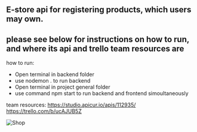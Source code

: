 E-store api for registering products, which users may own.
-----------------------------------------------------------
please see below for instructions on
how to run, and where its api and trello team resources are
------------------------------------------------------------
how to run:
- Open terminal in backend folder
- use nodemon . to run backend
- Open terminal in project general folder
- use command npm start to run backend and frontend simoultaneously

team resources:
https://studio.apicur.io/apis/112935/
https://trello.com/b/ucAJUB5Z

![Shop](https://github.com/user-attachments/assets/d528c94c-15c3-443b-b92f-e263cf20437f)
